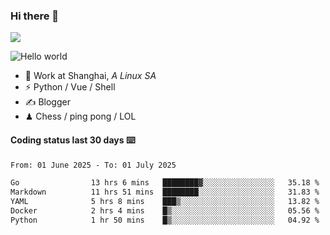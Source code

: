 ### Hi there 👋
![](https://komarev.com/ghpvc/?username=Xuhandsome)


<img src="https://github-readme-stats.vercel.app/api?username=XuHandsome&show_icons=true&theme=merko" alt="Hello world">

<br/>

- 🍻  Work at Shanghai, _A Linux SA_
- ⚡  Python / Vue / Shell
- ✍️  Blogger
- ♟  Chess / ping pong / LOL

#### Coding status last 30 days ⌨️

<!--START_SECTION:waka-->

```txt
From: 01 June 2025 - To: 01 July 2025

Go                13 hrs 6 mins   ████████▓░░░░░░░░░░░░░░░░   35.18 %
Markdown          11 hrs 51 mins  ████████░░░░░░░░░░░░░░░░░   31.83 %
YAML              5 hrs 8 mins    ███▒░░░░░░░░░░░░░░░░░░░░░   13.82 %
Docker            2 hrs 4 mins    █▒░░░░░░░░░░░░░░░░░░░░░░░   05.56 %
Python            1 hr 50 mins    █▒░░░░░░░░░░░░░░░░░░░░░░░   04.92 %
```

<!--END_SECTION:waka-->
